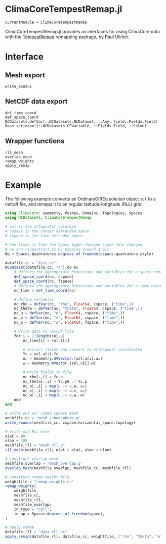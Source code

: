 # ClimaCoreTempestRemap.jl

```@meta
CurrentModule = ClimaCoreTempestRemap
```

ClimaCoreTempestRemap.jl provides an interfaces for using ClimaCore data with
the [TempestRemap](https://github.com/ClimateGlobalChange/tempestremap/)
remapping package, by Paul Ullrich.

# Interface

## Mesh export

```@docs
write_exodus
```

## NetCDF data export

```@docs
def_time_coord
def_space_coord
NCDatasets.defVar(::NCDatasets.NCDataset, ::Any, field::Fields.Field)
Base.setindex!(::NCDatasets.CFVariable, ::Fields.Field, ::Colon)
```

## Wrapper functions

```@docs
rll_mesh
overlap_mesh
remap_weights
apply_remap
```

# Example

The following example converts an OrdinaryDiffEq solution object `sol` to a netcdf file, and remaps it to an regular latitude-longitude (RLL) grid.

```julia
using ClimaCore: Geometry, Meshes, Domains, Topologies, Spaces
using NCDatasets, ClimaCoreTempestRemap

# sol is the integrator solution
# cspace is the center extrduded space
# fspace is the face extruded space

# the issue is that the Space types changed since this changed
# we can reconstruct it by digging around a bit
Nq = Spaces.Quadratures.degrees_of_freedom(cspace.quadrature_style)

datafile_cc = "test.nc"
NCDataset(datafile_cc, "c") do nc
    # defines the appropriate dimensions and variables for a space coordinate
    def_space_coord(nc, cspace)
    def_space_coord(nc, fspace)
    # defines the appropriate dimensions and variables for a time coordinate (by default, unlimited size)
    nc_time = def_time_coord(nc)

    # define variables
    nc_rho = defVar(nc, "rho", Float64, cspace, ("time",))
    nc_theta = defVar(nc, "theta", Float64, cspace, ("time",))
    nc_u = defVar(nc, "u", Float64, cspace, ("time",))
    nc_v = defVar(nc, "v", Float64, cspace, ("time",))
    nc_w = defVar(nc, "w", Float64, fspace, ("time",))

    # write data to netcdf file
    for i = 1:length(sol.u)
        nc_time[i] = sol.t[i]

        # extract fields and convert to orthogonal coordinates
        Yc = sol.u[i].Yc
        uₕ = Geometry.UVVector.(sol.u[i].uₕ)
        w = Geometry.WVector.(sol.u[i].w)

        # write fields to file
        nc_rho[:,i] = Yc.ρ
        nc_theta[:,i] = Yc.ρθ ./ Yc.ρ
        nc_u[:,i] = map(u -> u.u, uₕ)
        nc_v[:,i] = map(u -> u.v, uₕ)
        nc_w[:,i] = map(u -> u.w, w)
    end
end

# write out our cubed sphere mesh
meshfile_cc = "mesh_cubedsphere.g"
write_exodus(meshfile_cc, cspace.horizontal_space.topology)

# write out RLL mesh
nlat = 90
nlon = 180
meshfile_rll = "mesh_rll.g"
rll_mesh(meshfile_rll; nlat = nlat, nlon = nlon)

# construct overlap mesh
meshfile_overlap = "mesh_overlap.g"
overlap_mesh(meshfile_overlap, meshfile_cc, meshfile_rll)

# construct remap weight file
weightfile = "remap_weights.nc"
remap_weights(
    weightfile,
    meshfile_cc,
    meshfile_rll,
    meshfile_overlap;
    in_type = "cgll",
    in_np = Spaces.degrees_of_freedom(space),
)

# apply remap
datafile_rll = "data_rll.nc"
apply_remap(datafile_rll, datafile_cc, weightfile, ["rho", "theta", "u", "v", "w"])
```